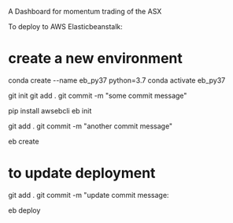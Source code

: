 <!-- readme.md -->

A Dashboard for momentum trading of the ASX

To deploy to AWS Elasticbeanstalk:

# create a new environment
conda create --name eb_py37 python=3.7
conda activate eb_py37

git init
git add .
git commit -m "some commit message"

pip install awsebcli
eb init

<!-- add the elasticbeanstalk config to git -->
git add .
git commit -m "another commit message"

<!-- then create the environment -->
eb create 

# to update deployment
git add .
git commit -m "update commit message:

eb deploy